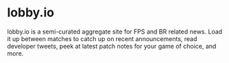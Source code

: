 # lobby.io
lobby.io is a semi-curated aggregate site for FPS and BR related news.  Load it up between matches to catch up on recent announcements, read developer tweets, peek at latest patch notes for your game of choice, and more.
